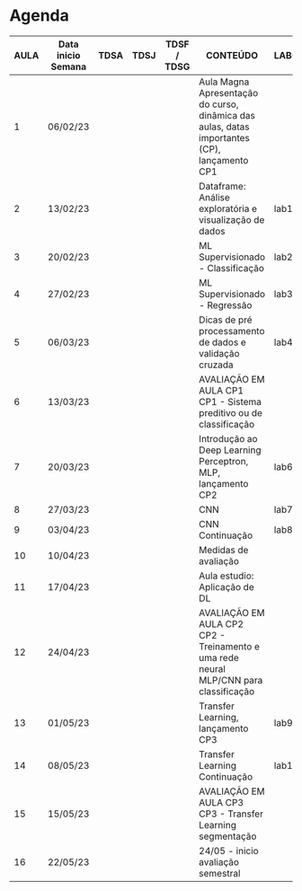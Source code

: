 # Agenda 

| AULA | Data inicio<br>Semana | TDSA | TDSJ | TDSF / TDSG | CONTEÚDO                                                                                        | LABORATÓRIO | OBSERVAÇÃO            |
| ---- | --------------------- | ---- | ---- | ----------- | ----------------------------------------------------------------------------------------------- | ----------- | --------------------- |
| 1    | 06/02/23              |      |      |             | Aula Magna<br>Apresentação do curso, dinâmica das aulas, datas importantes (CP), lançamento CP1 |             | Dinâmica offline      |
| 2    | 13/02/23              |      |      |             | Dataframe: Análise exploratória e visualização de dados                                         | lab1        |                       |
| 3    | 20/02/23              |      |      |             | ML Supervisionado - Classificação                                                               | lab2        |                       |
| 4    | 27/02/23              |      |      |             | ML Supervisionado - Regressão                                                                   | lab3        |                       |
| 5    | 06/03/23              |      |      |             | Dicas de pré processamento de dados e validação cruzada                                         | lab4+lab5   |                       |
| 6    | 13/03/23              |      |      |             | AVALIAÇÃO EM AULA CP1<br>CP1 - Sistema preditivo ou de classificação                            |             | AVALIAÇÃO EM AULA CP1 |
| 7    | 20/03/23              |      |      |             | Introdução ao Deep Learning<br>Perceptron, MLP, lançamento CP2                                  | lab6        |                       |
| 8    | 27/03/23              |      |      |             | CNN                                                                                             | lab7        |                       |
| 9    | 03/04/23              |      |      |             | CNN Continuação                                                                                 | lab8        |                       |
| 10   | 10/04/23              |      |      |             | Medidas de avaliação                                                                            |             |                       |
| 11   | 17/04/23              |      |      |             | Aula estudio: Aplicação de DL                                                                   |             |                       |
| 12   | 24/04/23              |      |      |             | AVALIAÇÃO EM AULA CP2<br>CP2 - Treinamento e uma rede neural MLP/CNN para classificação         |             | AVALIAÇÃO EM AULA CP2 |
| 13   | 01/05/23              |      |      |             | Transfer Learning, lançamento CP3                                                               | lab9        |                       |
| 14   | 08/05/23              |      |      |             | Transfer Learning Continuação                                                                   | lab10       |                       |
| 15   | 15/05/23              |      |      |             | AVALIAÇÃO EM AULA CP3<br>CP3 - Transfer Learning segmentação                                    |             | AVALIAÇÃO EM AULA CP3 |
| 16   | 22/05/23              |      |      |             | 24/05 - inicio avaliação semestral                                                              |             |